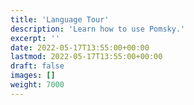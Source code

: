 ```yaml
---
title: 'Language Tour'
description: 'Learn how to use Pomsky.'
excerpt: ''
date: 2022-05-17T13:55:00+00:00
lastmod: 2022-05-17T13:55:00+00:00
draft: false
images: []
weight: 7000
---
```

